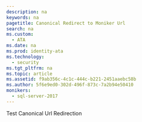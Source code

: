 ```yaml
---
description: na
keywords: na
pagetitle: Canonical Redirect to Moniker Url
search: na
ms.custom: 
  - ATA
ms.date: na
ms.prod: identity-ata
ms.technology: 
  - security
ms.tgt_pltfrm: na
ms.topic: article
ms.assetid: f9ab356c-4c1c-444c-b221-2451aaebc58b
ms.author: 5f6e9ed0-302d-496f-873c-7a2b94e50410
monikers:
  - sql-server-2017
---
```

Test Canonical Url Redirection